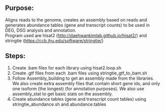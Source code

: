 ## Purpose: 

Aligns reads to the genome, creates an assembly based on reads and generates abundance tables (gene and transcript counts) to be used in DEG, DSG analysis and annotation.
\
Program used are hisat2 (http://daehwankimlab.github.io/hisat2/) and stringtie (https://ccb.jhu.edu/software/stringtie/)

## Steps: 

1. Create .bam files for each library using hisat2.loop.sh
2. Create .gtf files from each .bam files using stringtie_gtf_to_bam.sh
3. Follow Assembly_building to get an assembly made from the libraries. We also create extra assembly files that contain short gene ids, and only one isoform (the longest) (for annotation purposes). We also use assembly_stat to get basic stats on the assembly.
4. Create abundance tables (gene and transcript count tables) using stringtie_abundance.sh and abundance.tables

